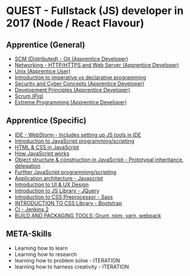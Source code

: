 # QUEST - Fullstack (JS) developer in 2017 (Node / React Flavour)

## Apprentice (General)
 - [SCM (Distributed) - Git (Apprentice Developer)](https://github.com/andrewharmellaw/skill-scm-distributed-git-apprentice)
 - [Networking - HTTP/HTTPS and Web Server (Apprentice Developer)](https://github.com/andrewharmellaw/skill-networking-apprentice-dev)
 - [Unix (Apprentice User)](https://github.com/andrewharmellaw/skill-unix-apprentice-user)
 - [Introduction to imperative vs declarative programming](https://github.com/jigna-shah/skill-Imperative-vs-Declarative-Programming-JS-apprentice-dev)
 - [Security and Cyber Concepts (Apprentice Developer)](https://github.com/andrewharmellaw/skill-security-cyber-apprentice-dev)
 - [Development Principles (Apprentice Developer)](https://github.com/andrewharmellaw/skill-development-principles-apprentice-dev)
 - [Scrum (Pig)](https://github.com/andrewharmellaw/skill-scrum-pig)
 - [Extreme Programming (Apprentice Developer)](https://github.com/andrewharmellaw/skill-xp-apprentice-dev)
 
## Apprentice (Specific)
 - [IDE - WebStorm - Includes setting up JS tools in IDE](https://github.com/Harmelodic/skill-ide-webstorm-apprentice-dev)
 - [Introduction to JavaScript programming/scripting](https://github.com/Harmelodic/skill-intro-to-javascript-apprentice-dev)
 - [HTML & CSS in JavaScript](https://github.com/jigna-shah/skill-HTML-CSS-in-Javascript-apprentice-dev-master)
 - [How JavaScript works](https://github.com/Harmelodic/skill-how-javascript-works-apprentice-dev)
 - [Object structure & construction in JavaScript - Prototypal inheritance, delegation](https://github.com/jigna-shah/skill-object-structure-in-javascript-apprentice-dev)
 - [Further JavaScript programming/scripting](https://github.com/jigna-shah/skill-javascript-programming-and-scripting-apprentice-dev)
 - [Application architecture - Javascript](https://github.com/Harmelodic/skill-application-architecture-js-apprentice-dev)
 - [Introduction to UI & UX Design](https://github.com/jigna-shah/skill-Introduction-to-UI-UX-Design-JS-apprentice-dev)
 - [Introduction to JS Library - JQuery](https://github.com/Harmelodic/skill-intro-to-jquery-apprentice-dev)
 - [Introduction to CSS Preprocessor - Sass](https://github.com/jigna-shah/skill-introduction-to-CSS-processor-SaaS-apprentice-dev)
 - [INTRODUCTION TO CSS Library - Bootstrap](https://github.com/Harmelodic/skill-intro-to-bootstrap-apprentice-dev)
 - [CI - Jenkins 2](https://github.com/andrewharmellaw/skill-ci-jenkins2-apprentice-dev)
 - [BUILD AND PACKAGING TOOLS: Grunt, npm, yarn, webpack](https://github.com/Harmelodic/skill-build-manage-package-js-projects-apprentice-dev)

## META-Skills
 * Learning how to learn
 * Learning how to research
 * learning how to problem solve - ITERATION
 * learning how to harness creativity - ITERATION
